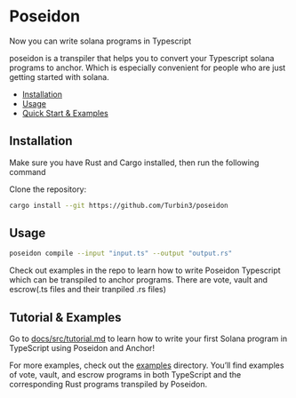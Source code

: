 # Poseidon

Now you can write solana programs in Typescript

poseidon is a transpiler that helps you to convert your Typescript solana programs to anchor. Which is especially convenient for people who are just getting started with solana.

- [Installation](#installation)
- [Usage](#usage)
- [Quick Start & Examples](#quick-start--examples)

## Installation

Make sure you have Rust and Cargo installed, then run the following command

Clone the repository:

```sh
cargo install --git https://github.com/Turbin3/poseidon
```

## Usage

```sh
poseidon compile --input "input.ts" --output "output.rs"
```

Check out examples in the repo to learn how to write Poseidon Typescript which can be transpiled to anchor programs. There are vote, vault and escrow(.ts files and their tranpiled .rs files)

## Tutorial & Examples

Go to [docs/src/tutorial.md](./docs/src/tutorial.md) to learn how to write your first Solana program in TypeScript using Poseidon and Anchor!

For more examples, check out the [examples](./examples) directory. You’ll find examples of vote, vault, and escrow programs in both TypeScript and the corresponding Rust programs transpiled by Poseidon.
